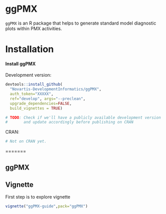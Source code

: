 
# ggPMX #

`ggPMX` is an R package that helps to generate standard model diagnostic plots within PMX activities. 

# Installation 


#### Install ggPMX

Development version:
```R
devtools::install_github(
  "Novartis-DevelopmentInformatics/ggPMX",
  auth_token="XXXXX",
  ref="develop", args="--preclean",
  upgrade_dependencies=FALSE,
  build_vignettes = TRUE)

# TODO: Check if we'll have a publicly available development version
#       and update accordingly before publishing on CRAN
```

CRAN:
```R
# Not on CRAN yet.
```
=======
## ggPMX


## Vignette

First step is to explore vignette 

```R
vignette("ggPMX-guide",pack="ggPMX")

```


